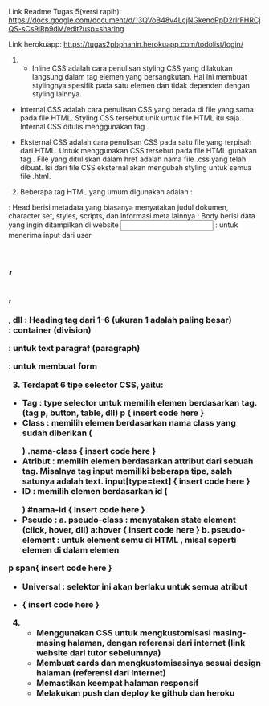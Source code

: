 Link Readme Tugas 5(versi rapih):
https://docs.google.com/document/d/13QVoB48v4LcjNGkenoPpD2rlrFHRCjQS-sCs9iRp9dM/edit?usp=sharing

Link herokuapp: https://tugas2pbphanin.herokuapp.com/todolist/login/

1. - Inline CSS adalah cara penulisan styling CSS yang dilakukan langsung dalam tag elemen yang bersangkutan. Hal ini membuat stylingnya spesifik pada satu elemen dan tidak dependen dengan styling lainnya.

- Internal CSS adalah cara penulisan CSS yang berada di file yang sama pada file HTML. Styling CSS tersebut unik untuk file HTML itu saja. Internal CSS ditulis menggunakan tag <style> .selector {styling properties} </style>.

- Eksternal CSS adalah cara penulisan CSS pada satu file yang terpisah dari HTML. Untuk menggunakan CSS tersebut pada file HTML gunakan tag <link rel="stylesheet" href="mystyle.css">. File yang dituliskan dalam href adalah nama file .css yang telah dibuat. Isi dari file CSS eksternal akan mengubah styling untuk semua file .html.

2. Beberapa tag HTML yang umum digunakan adalah :
<head> : Head berisi metadata yang biasanya menyatakan judul dokumen, character set, styles, scripts, dan informasi meta lainnya
<body> : Body berisi data yang ingin ditampilkan di website
<input> : untuk menerima input dari user
<h1>, <h2>, <h3>, dll : Heading tag dari 1-6 (ukuran 1 adalah paling besar)
<div> : container (division)
<p> : untuk text paragraf (paragraph)
<form> : untuk membuat form 

3. Terdapat 6 tipe selector CSS, yaitu:

- Tag : type selector untuk memilih elemen berdasarkan tag. (tag p, button, table, dll)
p {
    insert code here
}
- Class : memilih elemen berdasarkan nama class yang sudah diberikan (<p class="nama-class"></p>)
.nama-class {
    insert code here
}
- Atribut : memilih elemen berdasarkan attribut dari sebuah tag. Misalnya tag input memiliki beberapa tipe, salah satunya adalah text.
input[type=text] {
    insert code here
}
- ID : memilih elemen berdasarkan id (<p id="nama-id"></p>)
#nama-id {
    insert code here
}
- Pseudo : a. pseudo-class : menyatakan state element (click, hover, dll)
a:hover {
    insert code here
}
b. pseudo-element : untuk element semu di HTML , misal seperti elemen di dalam elemen

p span{
    insert code here
}
- Universal : selektor ini akan berlaku untuk semua atribut
* {
    insert code here
}

4. - Menggunakan CSS untuk mengkustomisasi masing-masing halaman, dengan referensi dari internet (link website dari tutor sebelumnya)
   - Membuat cards dan mengkustomisasinya sesuai design halaman (referensi dari internet)
   - Memastikan keempat halaman responsif
   - Melakukan push dan deploy ke github dan heroku



